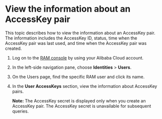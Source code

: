 # View the information about an AccessKey pair

This topic describes how to view the information about an AccessKey pair. The information includes the AccessKey ID, status, time when the AccessKey pair was last used, and time when the AccessKey pair was created.

1.  Log on to the [RAM console](https://ram.console.aliyun.com/) by using your Alibaba Cloud account.

2.  In the left-side navigation pane, choose **Identities** \> **Users**.

3.  On the Users page, find the specific RAM user and click its name.

4.  In the **User AccessKeys** section, view the information about AccessKey pairs.

    **Note:** The AccessKey secret is displayed only when you create an AccessKey pair. The AccessKey secret is unavailable for subsequent queries.


